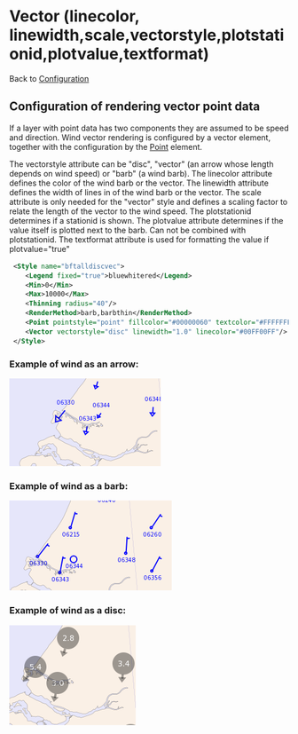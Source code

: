 Vector (linecolor, linewidth,scale,vectorstyle,plotstationid,plotvalue,textformat)
==================================================================================

Back to [Configuration](./Configuration.md)

Configuration of rendering vector point data
--------------------------------------------

If a layer with point data has two components they are assumed to be
speed and direction. Wind vector rendering is configured by a vector
element, together with the configuration by the [Point](Point.md) element.

The vectorstyle attribute can be "disc", "vector" (an arrow whose length
depends on wind speed) or "barb" (a wind barb).
The linecolor attribute defines the color of the wind barb or the
vector.
The linewidth attribute defines the width of lines in of the wind barb
or the vector.
The scale attribute is only needed for the "vector" style and defines a
scaling factor to relate the length of the vector to the wind speed.
The plotstationid determines if a stationid is shown.
The plotvalue attribute determines if the value itself is plotted next
to the barb. Can not be combined with plotstationid.
The textformat attribute is used for formatting the value if
plotvalue="true"

```xml
 <Style name="bftalldiscvec">
    <Legend fixed="true">bluewhitered</Legend>
    <Min>0</Min>
    <Max>10000</Max>
    <Thinning radius="40"/>
    <RenderMethod>barb,barbthin</RenderMethod>
    <Point pointstyle="point" fillcolor="#00000060" textcolor="#FFFFFFFF" linecolor="#00000060" discradius="20" dot="true" anglestart="0" anglestep="120" fontsize="10" textformat="%1.0f"/>
    <Vector vectorstyle="disc" linewidth="1.0" linecolor="#00FF00FF"/>
 </Style>
```

### Example of wind as an arrow:

![](barbvector.png)

### Example of wind as a barb:

![](barb.png)

### Example of wind as a disc:

![](barbdisc.png)
